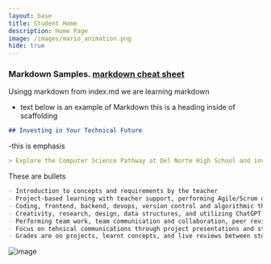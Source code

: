 ```yaml
---
layout: base
title: Student Home 
description: Home Page
image: /images/mario_animation.png
hide: true
---
```



###  Markdown Samples. [markdown cheat sheet](https://www.markdownguide.org/getting-started/)
Usingg markdown from index.md we are learning markdown
- text below is an example of Markdown this is a heading inside of scaffolding

```markdown
## Investing in Your Technical Future
```
-this is emphasis
```markdown
> Explore the Computer Science Pathway at Del Norte High School and invest in your technical skills. All Del Norte CompSci classes are designed to provide a real-world development experience. Class time includes tech talks (lectures), peer collaboration, communication with teachers, critical thinking while coding, and creativity in projects. Grading is focused on time invested, participation with peers, and engagement in learning.
```
These are bullets
```markdown
- Introduction to concepts and requirements by the teacher
- Project-based learning with teacher support, performing Agile/Scrum development
- Coding, frontend, backend, devops, version control and algorithmic thinking
- Creativity, research, design, data structures, and utilizing ChatGPT
- Performing team work, team communication and collaboration, peer reviews/grading
- Focus on tehnical communications through project presentations and student led teaching
- Grades are on projects, learnt concepts, and live reviews between student(s) and teacher
```

![image](https://github.com/user-attachments/assets/22ccd7b0-e718-41d2-aee9-671281cae68c)

